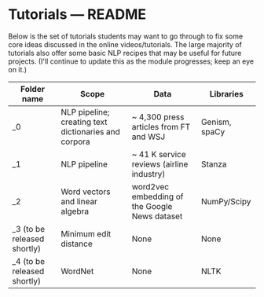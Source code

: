 Tutorials ― README
==================

Below is the set of tutorials students may want to go through to fix some core 
ideas discussed in the online videos/tutorials. The large majority of tutorials
also offer some basic NLP recipes that may be useful for future projects.
(I'll continue to update this as the module progresses; keep an eye on it.)

| Folder name                 | Scope                                                | Data                                          | Libraries     |
|-----------------------------|------------------------------------------------------|-----------------------------------------------|---------------|
| _0                          | NLP pipeline; creating text dictionaries and corpora | ~ 4,300 press articles from FT and WSJ        | Genism, spaCy |
| _1                          | NLP pipeline                                         | ~ 41 K service reviews (airline industry)     | Stanza        |
| _2  | Word vectors and linear algebra                      | word2vec embedding of the Google News dataset | NumPy/Scipy   |
| _3 (to be released shortly) | Minimum edit distance                                | None                                          | None          |
| _4 (to be released shortly) | WordNet                                              | None                                          | NLTK          |
